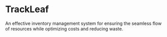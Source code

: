 # TrackLeaf
An effective inventory management system for ensuring the seamless flow of resources while optimizing costs and reducing waste.
